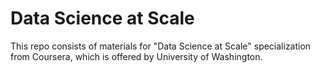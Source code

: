 # Data Science at Scale

This repo consists of materials for "Data Science at Scale" specialization from Coursera, which is offered by University of Washington.